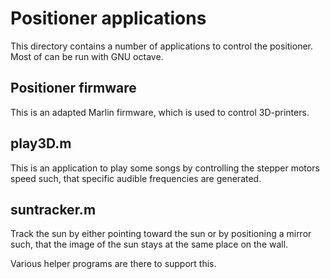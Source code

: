 # Positioner applications

This directory contains a number of applications to control
the positioner. Most of can be run with GNU octave.

## Positioner firmware

This is an adapted Marlin firmware, which is used to control 3D-printers.

## play3D.m

This is an application to play some songs by controlling 
the stepper motors speed such, that specific audible frequencies 
are generated.

## suntracker.m

Track the sun by either pointing toward the sun or
by positioning a mirror such, that the image of the sun 
stays at the same place on the wall.

Various helper programs are there to support this.


